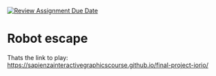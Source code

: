 [![Review Assignment Due Date](https://classroom.github.com/assets/deadline-readme-button-24ddc0f5d75046c5622901739e7c5dd533143b0c8e959d652212380cedb1ea36.svg)](https://classroom.github.com/a/9ItdZzWA)

# Robot escape
Thats the link to play: https://sapienzainteractivegraphicscourse.github.io/final-project-iorio/
